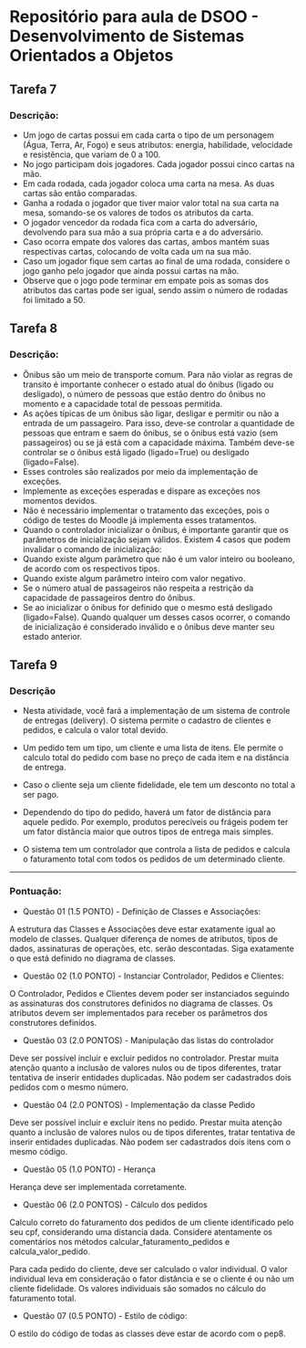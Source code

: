 # Repositório para aula de DSOO - Desenvolvimento de Sistemas Orientados a Objetos

## Tarefa 7
### Descrição:

* Um jogo de cartas possui em cada carta o tipo de um personagem (Água, Terra, Ar, Fogo) e seus atributos: energia, habilidade, velocidade e resistência, que variam de 0 a 100.
* No jogo participam dois jogadores. Cada jogador possui cinco cartas na mão.
* Em cada rodada, cada jogador coloca uma carta na mesa. As duas cartas são então comparadas.
* Ganha a rodada o jogador que tiver maior valor total na sua carta na mesa, somando-se os valores de todos os atributos da carta.
* O jogador vencedor da rodada fica com a carta do adversário, devolvendo para sua mão a sua própria carta e a do adversário.
* Caso ocorra empate dos valores das cartas, ambos mantém suas respectivas cartas, colocando de volta cada um na sua mão.
* Caso um jogador fique sem cartas ao final de uma rodada, considere o jogo ganho pelo jogador que ainda possui cartas na mão.
* Observe que o jogo pode terminar em empate pois as somas dos atributos das cartas pode ser igual, sendo assim o número de rodadas foi limitado a 50.

## Tarefa 8
### Descrição:

* Ônibus são um meio de transporte comum. Para não violar as regras de transito é importante conhecer o estado atual do ônibus (ligado ou desligado), o número de pessoas que estão dentro do ônibus no momento e a capacidade total de pessoas permitida.
* As ações típicas de um ônibus são ligar, desligar e permitir ou não a entrada de um passageiro. Para isso, deve-se controlar a quantidade de pessoas que entram e saem do ônibus, se o ônibus está vazio (sem passageiros) ou se já está com a capacidade máxima. Também deve-se controlar se o ônibus está ligado (ligado=True) ou desligado (ligado=False).
* Esses controles são realizados por meio da implementação de exceções.
* Implemente as exceções esperadas e dispare as exceções nos momentos devidos.
* Não é necessário implementar o tratamento das exceções, pois o código de testes do Moodle já implementa esses tratamentos.
* Quando o controlador inicializar o ônibus, é importante garantir que os parâmetros de inicialização sejam válidos. Existem 4 casos que podem invalidar o comando de inicialização:
* Quando existe algum parâmetro que não é um valor inteiro ou booleano, de acordo com os respectivos tipos.
* Quando existe algum parâmetro inteiro com valor negativo.
* Se o número atual de passageiros não respeita a restrição da capacidade de passageiros dentro do ônibus.
* Se ao inicializar o ônibus for definido que o mesmo está desligado (ligado=False).
Quando qualquer um desses casos ocorrer, o comando de inicialização é considerado inválido e o ônibus deve manter seu estado anterior.

## Tarefa 9
### Descrição

* Nesta atividade, você fará a implementação de um sistema de controle de entregas (delivery). O sistema permite o cadastro de clientes e pedidos, e calcula o valor total devido.

* Um pedido tem um tipo, um cliente e uma lista de itens.
Ele permite o calculo total do pedido com base no preço de cada item e na distância de entrega.

* Caso o cliente seja um cliente fidelidade, ele tem um desconto no total a ser pago.

* Dependendo do tipo do pedido, haverá um fator de distância para aquele pedido. Por exemplo, produtos perecíveis ou frágeis podem ter um fator distância maior que outros tipos de entrega mais simples.

* O sistema tem um controlador que controla a lista de pedidos e calcula o faturamento total com todos os pedidos de um determinado cliente.

-------------------------------------------------------------------------------------------------

### Pontuação:
* Questão 01 (1.5 PONTO) - Definição de Classes e Associações:

A estrutura das Classes e Associações deve estar exatamente igual ao modelo de classes. Qualquer diferença de nomes de atributos, tipos de dados, assinaturas de operações, etc. serão descontadas. Siga exatamente o que está definido no diagrama de classes.

* Questão 02 (1.0 PONTO) - Instanciar Controlador, Pedidos e Clientes:

O Controlador, Pedidos e Clientes devem poder ser instanciados seguindo as assinaturas dos construtores definidos no diagrama de classes. Os atributos devem ser implementados para receber os parâmetros dos construtores definidos.

* Questão 03 (2.0 PONTOS) - Manipulação das listas do controlador

Deve ser possível incluir e excluir pedidos no controlador. Prestar muita atenção quanto a inclusão de valores nulos ou de tipos diferentes, tratar tentativa de inserir entidades duplicadas. Não podem ser cadastrados dois pedidos com o mesmo número.

* Questão 04 (2.0 PONTOS) - Implementação da classe Pedido

Deve ser possível incluir e excluir itens no pedido. Prestar muita atenção quanto a inclusão de valores nulos ou de tipos diferentes, tratar tentativa de inserir entidades duplicadas. Não podem ser cadastrados dois itens com o mesmo código.

* Questão 05 (1.0 PONTO) - Herança

Herança deve ser implementada corretamente.

* Questão 06 (2.0 PONTOS) - Cálculo dos pedidos

Calculo correto do faturamento dos pedidos de um cliente identificado pelo seu cpf, considerando uma distancia dada. Considere atentamente os comentários nos métodos calcular_faturamento_pedidos e calcula_valor_pedido.

Para cada pedido do cliente, deve ser calculado o valor individual. O valor individual leva em consideração o fator distância e se o cliente é ou não um cliente fidelidade. Os valores individuais são somados no cálculo do faturamento total.

* Questão 07 (0.5 PONTO) - Estilo de código:

O estilo do código de todas as classes deve estar de acordo com o pep8.